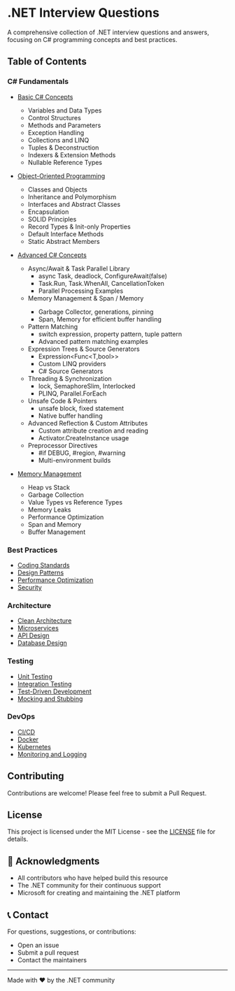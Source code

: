 # .NET Interview Questions

A comprehensive collection of .NET interview questions and answers, focusing on C# programming concepts and best practices.

## Table of Contents

### C# Fundamentals
- [Basic C# Concepts](csharp/basic.en.md)
  - Variables and Data Types
  - Control Structures
  - Methods and Parameters
  - Exception Handling
  - Collections and LINQ
  - Tuples & Deconstruction
  - Indexers & Extension Methods
  - Nullable Reference Types

- [Object-Oriented Programming](csharp/oop.en.md)
  - Classes and Objects
  - Inheritance and Polymorphism
  - Interfaces and Abstract Classes
  - Encapsulation
  - SOLID Principles
  - Record Types & Init-only Properties
  - Default Interface Methods
  - Static Abstract Members

- [Advanced C# Concepts](csharp/advanced.en.md)
  - Async/Await & Task Parallel Library
    - async Task, deadlock, ConfigureAwait(false)
    - Task.Run, Task.WhenAll, CancellationToken
    - Parallel Processing Examples
  - Memory Management & Span<T> / Memory<T>
    - Garbage Collector, generations, pinning
    - Span<byte>, Memory<char> for efficient buffer handling
  - Pattern Matching
    - switch expression, property pattern, tuple pattern
    - Advanced pattern matching examples
  - Expression Trees & Source Generators
    - Expression<Func<T,bool>>
    - Custom LINQ providers
    - C# Source Generators
  - Threading & Synchronization
    - lock, SemaphoreSlim, Interlocked
    - PLINQ, Parallel.ForEach
  - Unsafe Code & Pointers
    - unsafe block, fixed statement
    - Native buffer handling
  - Advanced Reflection & Custom Attributes
    - Custom attribute creation and reading
    - Activator.CreateInstance usage
  - Preprocessor Directives
    - #if DEBUG, #region, #warning
    - Multi-environment builds

- [Memory Management](csharp/memory.en.md)
  - Heap vs Stack
  - Garbage Collection
  - Value Types vs Reference Types
  - Memory Leaks
  - Performance Optimization
  - Span<T> and Memory<T>
  - Buffer Management

### Best Practices
- [Coding Standards](best-practices/coding-standards.en.md)
- [Design Patterns](best-practices/design-patterns.en.md)
- [Performance Optimization](best-practices/performance.en.md)
- [Security](best-practices/security.en.md)

### Architecture
- [Clean Architecture](architecture/clean-architecture.en.md)
- [Microservices](architecture/microservices.en.md)
- [API Design](architecture/api-design.en.md)
- [Database Design](architecture/database-design.en.md)

### Testing
- [Unit Testing](testing/unit-testing.en.md)
- [Integration Testing](testing/integration-testing.en.md)
- [Test-Driven Development](testing/tdd.en.md)
- [Mocking and Stubbing](testing/mocking.en.md)

### DevOps
- [CI/CD](devops/ci-cd.en.md)
- [Docker](devops/docker.en.md)
- [Kubernetes](devops/kubernetes.en.md)
- [Monitoring and Logging](devops/monitoring.en.md)

## Contributing
Contributions are welcome! Please feel free to submit a Pull Request.

## License
This project is licensed under the MIT License - see the [LICENSE](LICENSE) file for details.

## 🙏 Acknowledgments

- All contributors who have helped build this resource
- The .NET community for their continuous support
- Microsoft for creating and maintaining the .NET platform

## 📞 Contact

For questions, suggestions, or contributions:
- Open an issue
- Submit a pull request
- Contact the maintainers

---

Made with ❤️ by the .NET community

